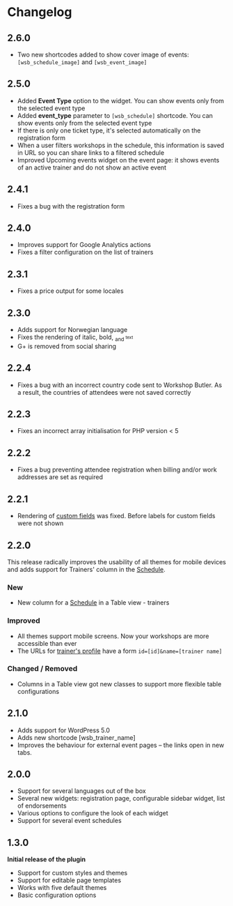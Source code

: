 # Changelog
## 2.6.0
* Two new shortcodes added to show cover image of events: `[wsb_schedule_image]` and `[wsb_event_image]`

## 2.5.0
* Added **Event Type** option to the widget. You can show events only from the selected event type
* Added **event_type** parameter to `[wsb_schedule]` shortcode. You can show events only from the selected event type
* If there is only one ticket type, it's selected automatically on the registration form
* When a user filters workshops in the schedule, this information is saved in URL so you can share links to a filtered schedule
* Improved Upcoming events widget on the event page: it shows events of an active trainer and do not show an active event

## 2.4.1
* Fixes a bug with the registration form

## 2.4.0
* Improves support for Google Analytics actions
* Fixes a filter configuration on the list of trainers

## 2.3.1
* Fixes a price output for some locales

## 2.3.0
* Adds support for Norwegian language
* Fixes the rendering of italic, bold, <sub> and <sup> text
* G+ is removed from social sharing

## 2.2.4
* Fixes a bug with an incorrect country code sent to Workshop Butler. As a result, the countries of attendees were not saved correctly

## 2.2.3
* Fixes an incorrect array initialisation for PHP version < 5

## 2.2.2
* Fixes a bug preventing attendee registration when billing and/or work addresses are set as required

## 2.2.1

* Rendering of [custom fields](https://support.workshopbutler.com/article/46-how-to-add-a-new-custom-field) was fixed. Before labels for custom fields were not shown


## 2.2.0
This release radically improves the usability of all themes for mobile devices and adds support for
Trainers' column in the [Schedule](shortcodes/schedule-template.md).

### New

* New column for a [Schedule](shortcodes/schedule-template.md) in a Table view - trainers

### Improved

* All themes support mobile screens. Now your workshops are more accessible than ever
* The URLs for [trainer's profile](shortcodes/trainer-profile-template.md) have a form `id=[id]&name=[trainer name]`

### Changed / Removed
* Columns in a Table view got new classes to support more flexible table configurations

## 2.1.0
* Adds support for WordPress 5.0
* Adds new shortcode [wsb_trainer_name]
* Improves the behaviour for external event pages – the links open in new tabs.

## 2.0.0 
* Support for several languages out of the box
* Several new widgets: registration page, configurable sidebar widget, list of endorsements
* Various options to configure the look of each widget
* Support for several event schedules 
 
## 1.3.0
**Initial release of the plugin**

* Support for custom styles and themes
* Support for editable page templates
* Works with five default themes
* Basic configuration options
